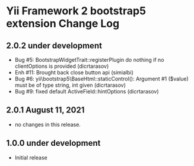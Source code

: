 Yii Framework 2 bootstrap5 extension Change Log
==============================================

2.0.2 under development
-----------------------

- Bug #5: BootstrapWidgetTrait::registerPlugin do nothing if no clientOptions is provided (dicrtarasov)
- Enh #11: Brought back close button api (simialbi)
- Bug #6: yii\bootstrap5\BaseHtml::staticControl(): Argument #1 ($value) must be of type string, int given (dicrtarasov)
- Bug #9: fixed default ActiveField::hintOptions (dicrtarasov)


2.0.1 August 11, 2021
---------------------

- no changes in this release.


1.0.0 under development
-----------------------
- Initial release
